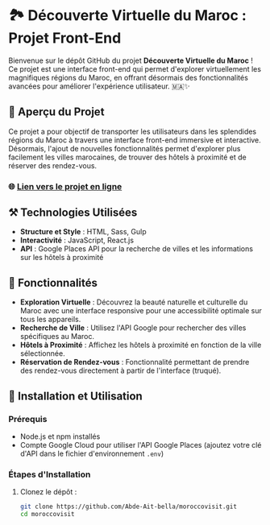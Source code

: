 # 🏞️ Découverte Virtuelle du Maroc : Projet Front-End

Bienvenue sur le dépôt GitHub du projet **Découverte Virtuelle du Maroc** ! Ce projet est une interface front-end qui permet d'explorer virtuellement les magnifiques régions du Maroc, en offrant désormais des fonctionnalités avancées pour améliorer l'expérience utilisateur. 🇲🇦✨

## 🌟 Aperçu du Projet

Ce projet a pour objectif de transporter les utilisateurs dans les splendides régions du Maroc à travers une interface front-end immersive et interactive. Désormais, l'ajout de nouvelles fonctionnalités permet d'explorer plus facilement les villes marocaines, de trouver des hôtels à proximité et de réserver des rendez-vous.

### 🌐 [Lien vers le projet en ligne](http://moroccovisit.aitbella.digital/)

## ⚒️ Technologies Utilisées

- **Structure et Style** : HTML, Sass, Gulp
- **Interactivité** : JavaScript, React.js
- **API** : Google Places API pour la recherche de villes et les informations sur les hôtels à proximité

## 📌 Fonctionnalités

- **Exploration Virtuelle** : Découvrez la beauté naturelle et culturelle du Maroc avec une interface responsive pour une accessibilité optimale sur tous les appareils.
- **Recherche de Ville** : Utilisez l'API Google pour rechercher des villes spécifiques au Maroc.
- **Hôtels à Proximité** : Affichez les hôtels à proximité en fonction de la ville sélectionnée.
- **Réservation de Rendez-vous** : Fonctionnalité permettant de prendre des rendez-vous directement à partir de l'interface (truqué).
  
## 🚀 Installation et Utilisation

### Prérequis

- Node.js et npm installés
- Compte Google Cloud pour utiliser l'API Google Places (ajoutez votre clé d'API dans le fichier d'environnement `.env`)

### Étapes d'Installation

1. Clonez le dépôt :

   ```bash
   git clone https://github.com/Abde-Ait-bella/moroccovisit.git
   cd moroccovisit
